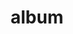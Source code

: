 ---
layout: album
resource: facebook
title: "album"
description: "masonry"
active: gallery
header-img: "img/gallery-bg.jpg"
album-title: "my 9th album"
images:
  - image_path: lemylan/Váy ngắn (6)/2529074367252120_431803981_2529074810585409_3565394556775905425_n.jpg
  - image_path: lemylan/Váy ngắn (6)/2529074397252117_431760329_2529074817252075_987556926655865792_n.jpg
  - image_path: lemylan/Váy ngắn (6)/2533588166800740_433439485_2533588343467389_7847453596686381648_n.jpg
  - image_path: lemylan/Váy ngắn (6)/2535630173263206_434092604_2535630966596460_8756314180083265884_n.jpg
  - image_path: lemylan/Váy ngắn (6)/2541083572717866_434360368_2541083932717830_2997179259136249067_n.jpg
  - image_path: lemylan/Váy ngắn (6)/2541131536046403_434354294_2541131682713055_3514154217834659371_n.jpg
  - image_path: lemylan/Váy ngắn (6)/2544065075753049_435377705_2544065489086341_55829642702649064_n.jpg
  - image_path: lemylan/Váy ngắn (6)/2548486225310934_437122352_2548486738644216_182797630323070573_n.jpg
  - image_path: lemylan/Váy ngắn (6)/2548486281977595_436866568_2548486765310880_8978658329171968599_n.jpg
  - image_path: lemylan/Váy ngắn (6)/2548486335310923_436449075_2548486771977546_7768921164944095029_n.jpg
  - image_path: lemylan/Váy ngắn (6)/2557591947733695_439437062_2557592464400310_135195691992387388_n.jpg
  - image_path: lemylan/Váy ngắn (6)/2557591967733693_439797066_2557592521066971_7816064270666447800_n.jpg
  - image_path: lemylan/Váy ngắn (6)/2557594914400065_439651736_2557595711066652_2165700740429467529_n.jpg
  - image_path: lemylan/Váy ngắn (6)/2582290328597190_445667637_2582290898597133_1873389021754076766_n.jpg
  - image_path: lemylan/Váy ngắn (6)/2582290371930519_445680565_2582290941930462_2284382849865750950_n.jpg
  - image_path: lemylan/Váy ngắn (6)/2582290391930517_445695325_2582290951930461_4890397912217178970_n.jpg
  - image_path: lemylan/Váy ngắn (6)/2598762673616622_448549388_2598762670283289_4896922180261259398_n.jpg
  - image_path: lemylan/Váy ngắn (6)/2598762690283287_448355042_2598762686949954_4570957773817186102_n.jpg
  - image_path: lemylan/Váy ngắn (6)/2598762720283284_448605856_2598762716949951_3421076676686853216_n.jpg
  - image_path: lemylan/Váy ngắn (6)/2609337822559107_449612131_2609338235892399_1245926971634146915_n.jpg
  - image_path: lemylan/Váy ngắn (6)/2609337852559104_449653333_2609338269225729_25556569260907046_n.jpg
  - image_path: lemylan/Váy ngắn (6)/2609337899225766_449655716_2609338242559065_4393927219236468722_n.jpg
  - image_path: lemylan/Váy ngắn (6)/2609338132559076_449439497_2609338129225743_3192128049262331001_n.jpg
  - image_path: lemylan/Váy ngắn (6)/2806107566215464_476444490_2806107842882103_8129357872790659770_n.jpg
---